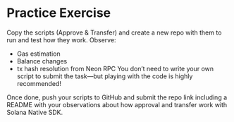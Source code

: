 # Practice Exercise

Copy the scripts (Approve & Transfer) and create a new repo with them to run and test how they work.
Observe:
- Gas estimation
- Balance changes
- tx hash resolution from Neon RPC
You don’t need to write your own script to submit the task—but playing with the code is highly recommended!

Once done, push your scripts to GitHub and submit the repo link including a README with your observations about how approval and transfer work with Solana Native SDK.
